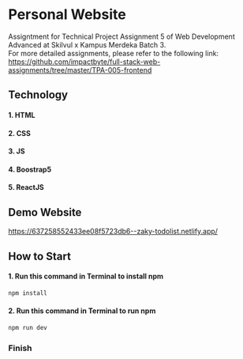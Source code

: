 # **Personal Website**
Assigntment for Technical Project Assignment 5 of Web Development Advanced at Skilvul x Kampus Merdeka Batch 3. </br>
For more detailed assignments, please refer to the following link: </br>
https://github.com/impactbyte/full-stack-web-assignments/tree/master/TPA-005-frontend

## Technology
#### 1. HTML
#### 2. CSS
#### 3. JS
#### 4. Boostrap5
#### 5. ReactJS

## Demo Website
https://637258552433ee08f5723db6--zaky-todolist.netlify.app/

## How to Start
#### 1. Run this command in Terminal to install npm
```cmd
npm install
```
#### 2. Run this command in Terminal to run npm
```cmd
npm run dev
```
### Finish 

